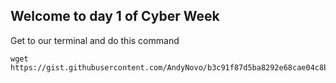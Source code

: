 ## Welcome to day 1 of Cyber Week

Get to our terminal and do this command

```
wget https://gist.githubusercontent.com/AndyNovo/b3c91f87d5ba8292e68cae04c8b8c8a1/raw/e8f7f716ecf7a0a7332a6fa07189d2b2867d6adb/myscript.py
```

